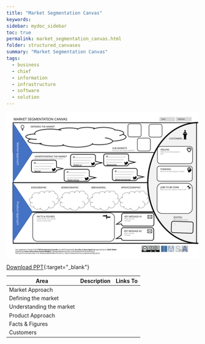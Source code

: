 ```yaml
---
title: "Market Segmentation Canvas"
keywords: 
sidebar: mydoc_sidebar
toc: true
permalink: market_segmentation_canvas.html
folder: structured_canvases
summary: "Market Segmentation Canvas"
tags: 
  - business
  - chief
  - information
  - infrastructure
  - software
  - solution
---
```


![image001](media/market_segmentation_canvas001.svg)

[Download PPT](media/ppt/market_segmentation_canvas.ppt){:target="_blank"}

| Area | Description | Links To |
| --- | --- | --- |
| Market Approach |   |   |
| Defining the market |   |   |
| Understanding the market |   |   |
| Product Approach |   |   |
| Facts & Figures |   |   |
| Customers |   |   |